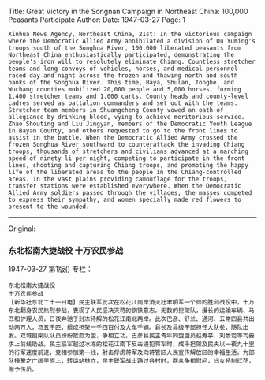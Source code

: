Title: Great Victory in the Songnan Campaign in Northeast China: 100,000 Peasants Participate
Author:
Date: 1947-03-27
Page: 1

    Xinhua News Agency, Northeast China, 21st: In the victorious campaign where the Democratic Allied Army annihilated a division of Du Yuming's troops south of the Songhua River, 100,000 liberated peasants from Northeast China enthusiastically participated, demonstrating the people's iron will to resolutely eliminate Chiang. Countless stretcher teams and long convoys of vehicles, horses, and medical personnel raced day and night across the frozen and thawing north and south banks of the Songhua River. This time, Baya, Shulan, Tonghe, and Wuchang counties mobilized 20,000 people and 5,000 horses, forming 1,400 stretcher teams and 1,000 carts. County heads and county-level cadres served as battalion commanders and set out with the teams. Stretcher team members in Shuangcheng County vowed an oath of allegiance by drinking blood, vying to achieve meritorious service. Zhao Shouting and Liu Jingyan, members of the Democratic Youth League in Bayan County, and others requested to go to the front lines to assist in the battle. When the Democratic Allied Army crossed the frozen Songhua River southward to counterattack the invading Chiang troops, thousands of stretchers and civilians advanced at a marching speed of ninety li per night, competing to participate in the front lines, shooting and capturing Chiang troops, and promoting the happy life of the liberated areas to the people in the Chiang-controlled areas. In the vast plains providing camouflage for the troops, transfer stations were established everywhere. When the Democratic Allied Army soldiers passed through the villages, the masses competed to express their sympathy, and women specially made red flowers to present to the wounded.



<hr /> 

Original: 


### 东北松南大捷战役  十万农民参战

1947-03-27
第1版()
专栏：

    东北松南大捷战役
    十万农民参战
    【新华社东北二十一日电】民主联军此次在松花江南岸消灭杜聿明军一个师的胜利战役中，十万东北翻身农民热烈参战，表现了人民坚决灭蒋的钢铁意志。无数的担架队，漫长的运输车辆、马匹和护理人员，日夜奔驰于封冻待解的松花江南北两岸。此次巴彦、舒兰、通河、五常四县共出动两万人，马五千匹，组成担架一千四百付及大车千辆。县长及县级干部担任大队长，随队出发。双城担架队队员纷纷歃血为盟，争相立功。巴彦县民主青年同盟盟员赵寿亭、刘景岩等均要求上前线助战。民主联军越过冰冻的松花江南下反击进犯蒋军时，成千担架及民夫以一夜九十里的行军速度前进，竞相参加第一线，射击俘虏蒋军及向蒋管区人民宣传解放区的幸福生活。为部队掩蒙之广阔平原上，转运站林立，民主联军战士路过各村时，群众争相慰问，妇女特制红花，赠予伤员。
